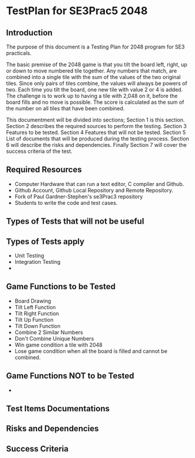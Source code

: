 TestPlan for SE3Prac5 2048
============================================

Introduction
---------------

The purpose of this document is a Testing Plan for 2048 program for SE3 practicals.

The basic premise of the 2048 game is that you tilt the board left, right, up or down to move numbered tile together.  Any numbers that match, are combined into a single tile with the sum of the values of the two original tiles.  Since only pairs of tiles combine, the values will always be powers of two.  Each time you tilt the board, one new tile with value 2 or 4 is added.  The challenge is to work up to having a tile with 2,048 on it, before the board fills and no move is possible.  The score is calculated as the sum of the number on all tiles that have been combined.  


This documentment will be divided into sections; Section 1 is this section. Section 2 describes the required sources to perform the testing. Section 3 Features to be tested. Section 4 Features that will not be tested. Section 5 List of documents that will be produced during the testing process. Section 6 will describe the risks and dependencies. Finally Section 7 will cover the success criteria of the test.  

Required Resources
---------------------

* Computer Hardware that can run a  text editor, C compiler and Github.
* Github Account, Github Local Repository and Remote Repository.
* Fork of Paul Gardner-Stephen's se3Prac3 repository
* Students to write the code and test cases.



Types of Tests that will not be useful
---------------------------

Types of Tests apply
---------------------------

* Unit Testing
* Integration Testing
* 

Game Functions to be Tested
-----------------------

* Board Drawing 
* Tilt Left Function
* Tilt Right Function
* Tilt Up Function
* Tilt Down Function
* Combine 2 Similar Numbers
* Don't Combine Unique Numbers 
* Win game condition a tile with 2048
* Lose game condition when all the board is filled and cannot be combined.


Game Functions NOT to be Tested
---------------------------
* 


Test Items Documentations
--------------------------

Risks and Dependencies
--------------------------

Success Criteria
--------------------------
